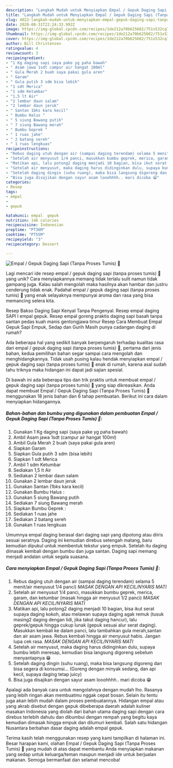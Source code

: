 ```yaml
---
description: "Langkah Mudah untuk Menyiapkan Empal / Gepuk Daging Sapi (Tanpa Proses Tumis) 🤫 yang Enak"
title: "Langkah Mudah untuk Menyiapkan Empal / Gepuk Daging Sapi (Tanpa Proses Tumis) 🤫 yang Enak"
slug: 4022-langkah-mudah-untuk-menyiapkan-empal-gepuk-daging-sapi-tanpa-proses-tumis-yang-enak
date: 2020-08-31T22:24:33.992Z
image: https://img-global.cpcdn.com/recipes/1de212a70b625682/751x532cq70/empal-gepuk-daging-sapi-tanpa-proses-tumis-🤫-foto-resep-utama.jpg
thumbnail: https://img-global.cpcdn.com/recipes/1de212a70b625682/751x532cq70/empal-gepuk-daging-sapi-tanpa-proses-tumis-🤫-foto-resep-utama.jpg
cover: https://img-global.cpcdn.com/recipes/1de212a70b625682/751x532cq70/empal-gepuk-daging-sapi-tanpa-proses-tumis-🤫-foto-resep-utama.jpg
author: Bill Christensen
ratingvalue: 4
reviewcount: 3
recipeingredient:
- "1 Kg daging sapi saya pake yg paha bawah"
- " Asam jawa 1sdt campur air hangat 100ml"
- " Gula Merah 2 buah saya pakai gula aren"
- " Garam"
- " Gula putih 3 sdm bisa lebih"
- "1 sdt Merica"
- "1 sdm Ketumbar"
- "1,5 lt Air"
- "2 lembar daun salam"
- "2 lembar daun jeruk"
- " Santan 1bks kara kecil"
- " Bumbu Halus "
- " 5 siung Bawang putih"
- " 7 siung Bawang merah"
- " Bumbu Geprek "
- " 1 ruas jahe"
- " 2 batang sereh"
- " 1 ruas lengkuas"
recipeinstructions:
- "Rebus daging utuh dengan air (sampai daging terendam) selama 5 menit/air menyusut 1/4 panci) *MASAK DENGAN API KECIL/NYARIS MATI*"
- "Setelah air menyusut 1/4 panci, masukkan bumbu geprek, merica, garam, dan ketumbar (masak hingga air menyusut 1/2 panci) *MASAK DENGAN API KECIL/NYARIS MATI*"
- "Matikan api, lalu potong2 daging menjadi 10 bagian, bisa ikut serat supaya daging kokoh, atau melawan supaya daging agak remuk (tusuk masing2 daging dengan lidi, jika takut daging hancur), lalu geprek/gepuk hingga cukup lunak (gepuk sesuai alur serat daging). Masukkan kembali ke dalam panci, lalu tambahkan gula merah,santan dan air asam jawa. Rebus kembali hingga air menyusut habis. Jangan lupa cek rasa. *MASAK DENGAN API KECIL/NYARIS MATI*"
- "Setelah air menyusut, maka daging harus didinginkan dulu, supaya bumbu lebih meresap, kemudian bisa langsung digoreng sebelum menyantapnya 😁"
- "Setelah daging dingin (suhu ruang), maka bisa langsung digoreng dan bisa segera di konsumsi... (Goreng dengan minyak sedang, dan api kecil, supaya daging tetap juicy)"
- "Bisa juga disajikan dengan sayur asam looohhhh.. mari dicoba 😁"
categories:
- Resep
tags:
- empal
- 
- gepuk

katakunci: empal  gepuk 
nutrition: 146 calories
recipecuisine: Indonesian
preptime: "PT36M"
cooktime: "PT55M"
recipeyield: "3"
recipecategory: Dessert

---
```



![Empal / Gepuk Daging Sapi (Tanpa Proses Tumis) 🤫](https://img-global.cpcdn.com/recipes/1de212a70b625682/751x532cq70/empal-gepuk-daging-sapi-tanpa-proses-tumis-🤫-foto-resep-utama.jpg)

Lagi mencari ide resep empal / gepuk daging sapi (tanpa proses tumis) 🤫 yang unik? Cara menyiapkannya memang tidak terlalu sulit namun tidak gampang juga. Kalau salah mengolah maka hasilnya akan hambar dan justru cenderung tidak enak. Padahal empal / gepuk daging sapi (tanpa proses tumis) 🤫 yang enak selayaknya mempunyai aroma dan rasa yang bisa memancing selera kita.

Resep Bakso Daging Sapi Kenyal Tanpa Pengenyal. Resep empal daging SAPI I empal gepuk. Resep empal goreng praktis daging sapi basah tanpa santan pedas kuah manis gentongjawa timur Resep Cara Membuat Empal Gepuk Sapi Empuk, Sedap dan Gurih Masih punya cadangan daging di rumah?

Ada beberapa hal yang sedikit banyak berpengaruh terhadap kualitas rasa dari empal / gepuk daging sapi (tanpa proses tumis) 🤫, pertama dari jenis bahan, kedua pemilihan bahan segar sampai cara mengolah dan menghidangkannya. Tidak usah pusing kalau hendak menyiapkan empal / gepuk daging sapi (tanpa proses tumis) 🤫 enak di rumah, karena asal sudah tahu triknya maka hidangan ini dapat jadi sajian spesial.


Di bawah ini ada beberapa tips dan trik praktis untuk membuat empal / gepuk daging sapi (tanpa proses tumis) 🤫 yang siap dikreasikan. Anda dapat membuat Empal / Gepuk Daging Sapi (Tanpa Proses Tumis) 🤫 menggunakan 18 jenis bahan dan 6 tahap pembuatan. Berikut ini cara dalam menyiapkan hidangannya.

<!--inarticleads1-->

##### Bahan-bahan dan bumbu yang digunakan dalam pembuatan Empal / Gepuk Daging Sapi (Tanpa Proses Tumis) 🤫:

1. Gunakan 1 Kg daging sapi (saya pake yg paha bawah)
1. Ambil  Asam jawa 1sdt (campur air hangat 100ml)
1. Ambil  Gula Merah 2 buah (saya pakai gula aren)
1. Siapkan  Garam
1. Siapkan  Gula putih 3 sdm (bisa lebih)
1. Siapkan 1 sdt Merica
1. Ambil 1 sdm Ketumbar
1. Sediakan 1,5 lt Air
1. Sediakan 2 lembar daun salam
1. Gunakan 2 lembar daun jeruk
1. Gunakan  Santan (1bks kara kecil)
1. Gunakan  Bumbu Halus :
1. Gunakan  5 siung Bawang putih
1. Sediakan  7 siung Bawang merah
1. Siapkan  Bumbu Geprek :
1. Sediakan  1 ruas jahe
1. Sediakan  2 batang sereh
1. Gunakan  1 ruas lengkuas


Umumnya empal daging berasal dari daging sapi yang dipotong atau diiris sesuai seratnya. Daging ini kemudian direbus setengah matang, baru kemudian dipukul untuk membentuk tekstur yang empuk. Setelah itu daging dimasak kembali dengan bumbu dan juga santan. Daging sapi memang menjadi andalan untuk segala suasana. 

<!--inarticleads2-->

##### Cara menyiapkan Empal / Gepuk Daging Sapi (Tanpa Proses Tumis) 🤫:

1. Rebus daging utuh dengan air (sampai daging terendam) selama 5 menit/air menyusut 1/4 panci) *MASAK DENGAN API KECIL/NYARIS MATI*
1. Setelah air menyusut 1/4 panci, masukkan bumbu geprek, merica, garam, dan ketumbar (masak hingga air menyusut 1/2 panci) *MASAK DENGAN API KECIL/NYARIS MATI*
1. Matikan api, lalu potong2 daging menjadi 10 bagian, bisa ikut serat supaya daging kokoh, atau melawan supaya daging agak remuk (tusuk masing2 daging dengan lidi, jika takut daging hancur), lalu geprek/gepuk hingga cukup lunak (gepuk sesuai alur serat daging). Masukkan kembali ke dalam panci, lalu tambahkan gula merah,santan dan air asam jawa. Rebus kembali hingga air menyusut habis. Jangan lupa cek rasa. *MASAK DENGAN API KECIL/NYARIS MATI*
1. Setelah air menyusut, maka daging harus didinginkan dulu, supaya bumbu lebih meresap, kemudian bisa langsung digoreng sebelum menyantapnya 😁
1. Setelah daging dingin (suhu ruang), maka bisa langsung digoreng dan bisa segera di konsumsi... (Goreng dengan minyak sedang, dan api kecil, supaya daging tetap juicy)
1. Bisa juga disajikan dengan sayur asam looohhhh.. mari dicoba 😁


Apalagi ada banyak cara untuk mengolahnya dengan mudah lho. Rasanya yang lebih ringan akan membuatmu nggak cepat bosan. Selain itu tentu juga akan lebih mudah dalam proses pembuatannya. Hidangan empal atau yang akrab disebut dengan gepuk dibeberapa daerah adalah kuliner masakan Indonesia yang diolah dari bahan utama daging sapi dengan cara direbus terlebih dahulu dan dibumbui dengan rempah yang begitu kaya kemudian dimasak hingga empuk dan dilumuri kembali. Salah satu hidangan Nusantara berbahan dasar daging adalah empal gepuk. 

Terima kasih telah menggunakan resep yang kami tampilkan di halaman ini. Besar harapan kami, olahan Empal / Gepuk Daging Sapi (Tanpa Proses Tumis) 🤫 yang mudah di atas dapat membantu Anda menyiapkan makanan yang sedap untuk keluarga/teman maupun menjadi ide untuk berjualan makanan. Semoga bermanfaat dan selamat mencoba!
